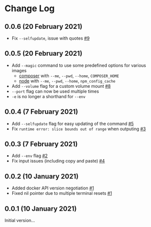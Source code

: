 # Change Log

## 0.0.6 (20 February 2021)

- Fix `--selfupdate`, issue with quotes [#9](https://github.com/addshore/dockerit/issues/9)

## 0.0.5 (20 February 2021)

- Add `--magic` command to use some predefined options for various images
  - [composer](https://hub.docker.com/_/composer) with `--me`, `--pwd`, `--home`, `COMPOSER_HOME`
  - [node](https://hub.docker.com/_/node) with `--me`, `--pwd`, `--home`, `npm_config_cache`
- Add `--volume` flag for a custom volume mount [#8](https://github.com/addshore/dockerit/issues/8)
- `--port` flag can now be used multiple times
- `-e` is no longer a shorthand for `--env`

## 0.0.4 (7 February 2021)

- Add `--selfupdate` flag for easy updating of the command [#5](https://github.com/addshore/dockerit/issues/5)
- Fix `runtime error: slice bounds out of range` when outputing [#3](https://github.com/addshore/dockerit/issues/3)

## 0.0.3 (7 February 2021)

- Add `--env` flag [#2](https://github.com/addshore/dockerit/issues/2)
- Fix input issues (including copy and paste) [#4](https://github.com/addshore/dockerit/issues/4)

## 0.0.2 (10 January 2021)

- Added docker API version negotiation [#1](https://github.com/addshore/dockerit/pull/1)
- Fixed nil pointer due to multiple terminal resets [#1](https://github.com/addshore/dockerit/pull/1)

## 0.0.1 (10 January 2021)

Initial version...
